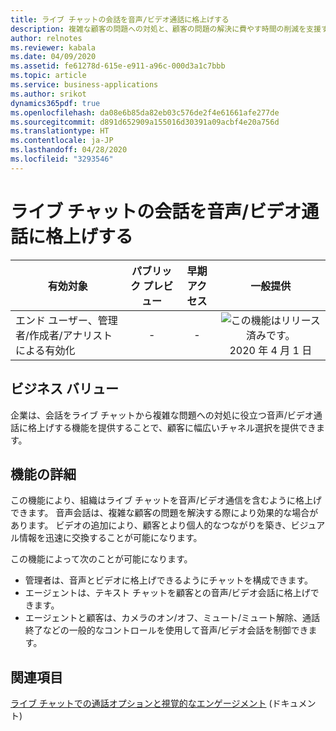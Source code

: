 ```yaml
---
title: ライブ チャットの会話を音声/ビデオ通話に格上げする
description: 複雑な顧客の問題への対処と、顧客の問題の解決に費やす時間の削減を支援するために、ライブ チャットから音声/ビデオ通話への格上げを促進します。
author: relnotes
ms.reviewer: kabala
ms.date: 04/09/2020
ms.assetid: fe61278d-615e-e911-a96c-000d3a1c7bbb
ms.topic: article
ms.service: business-applications
ms.author: srikot
dynamics365pdf: true
ms.openlocfilehash: da08e6b85da82eb03c576de2f4e61661afe277de
ms.sourcegitcommit: d891d652909a155016d30391a09acbf4e20a756d
ms.translationtype: HT
ms.contentlocale: ja-JP
ms.lasthandoff: 04/28/2020
ms.locfileid: "3293546"
---
```

# <a name="elevate-live-chat-conversations-to-a-voicevideo-call"></a>ライブ チャットの会話を音声/ビデオ通話に格上げする


| 有効対象    |  パブリック プレビュー | 早期アクセス | 一般提供 | 
| ---------- | :----------: |:----------: |:----------: |
|エンド ユーザー、管理者/作成者/アナリストによる有効化|-|-| ![この機能はリリース済みです。](/dynamics365-release-plan/media/green-checkmark.png "この機能はリリース済みです。") 2020 年 4 月 1 日|


## <a name="business-value"></a>ビジネス バリュー
<!-- bv start -->
企業は、会話をライブ チャットから複雑な問題への対処に役立つ音声/ビデオ通話に格上げする機能を提供することで、顧客に幅広いチャネル選択を提供できます。
<!-- bv end -->



## <a name="feature-details"></a>機能の詳細
<!--feature detail start -->
この機能により、組織はライブ チャットを音声/ビデオ通信を含むように格上げできます。 音声会話は、複雑な顧客の問題を解決する際により効果的な場合があります。 ビデオの追加により、顧客とより個人的なつながりを築き、ビジュアル情報を迅速に交換することが可能になります。

この機能によって次のことが可能になります。

- 管理者は、音声とビデオに格上げできるようにチャットを構成できます。 
- エージェントは、テキスト チャットを顧客との音声/ビデオ会話に格上げできます。
- エージェントと顧客は、カメラのオン/オフ、ミュート/ミュート解除、通話終了などの一般的なコントロールを使用して音声/ビデオ会話を制御できます。
<!--feature detail end -->










## <a name="see-also"></a>関連項目

<!--docs start-->
[ライブ チャットでの通話オプションと視覚的なエンゲージメント](https://docs.microsoft.com/dynamics365/omnichannel/agent/agent-oc/call-options-visual-engagement) (ドキュメント)
<!--docs end-->
